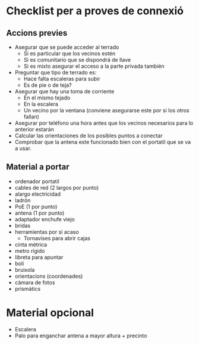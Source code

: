 # Checklist per a proves de connexió

## Accions previes

- Asegurar que se puede acceder al terrado
	- Si es particular que los vecinos estén
	- Si es comunitario que se dispondrá de llave
	- Si es mixto asegurar el acceso a la parte privada también
- Preguntar que tipo de terrado es:
	- Hace falta escaleras para subir
	- Es de pie o de teja?
- Asegurar que hay una toma de corriente
	- En el mismo tejado
	- En la escalera
	- Un vecino por la ventana (conviene asegurarse este por si los otros fallan)
- Asegurar por teléfono una hora antes que los vecinos necesarios para lo anterior estarán
- Calcular las orientaciones de los posibles puntos a conectar
- Comprobar que la antena este funcionado bien con el portatil que se va a usar.

## Material a portar

- ordenador portatil
- cables de red (2 largos por punto)
- alargo electricidad
- ladrón
- PoE (1 por punto)
- antena (1 por punto)
- adaptador enchufe viejo
- bridas
- herramientas por si acaso
	- Tornavises para abrir cajas
- cinta mètrica
- metro rígido
- libreta para apuntar
- boli
- bruixola
- orientacions (coordenades)
- càmara de fotos
- prismàtics

# Material opcional

- Escalera
- Palo para enganchar antena a mayor altura + precinto




